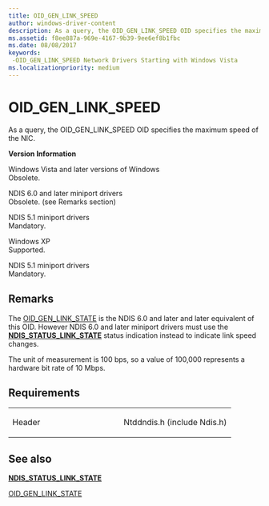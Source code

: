 ```yaml
---
title: OID_GEN_LINK_SPEED
author: windows-driver-content
description: As a query, the OID_GEN_LINK_SPEED OID specifies the maximum speed of the NIC.
ms.assetid: f8ee887a-969e-4167-9b39-9ee6ef8b1fbc
ms.date: 08/08/2017
keywords: 
 -OID_GEN_LINK_SPEED Network Drivers Starting with Windows Vista
ms.localizationpriority: medium
---
```


# OID\_GEN\_LINK\_SPEED


As a query, the OID\_GEN\_LINK\_SPEED OID specifies the maximum speed of the NIC.

**Version Information**

<a href="" id="windows-vista-and-later-versions-of-windows"></a>Windows Vista and later versions of Windows  
Obsolete.

<a href="" id="ndis-6-0-and-later-miniport-drivers"></a>NDIS 6.0 and later miniport drivers  
Obsolete. (see Remarks section)

<a href="" id="ndis-5-1-miniport-drivers"></a>NDIS 5.1 miniport drivers  
Mandatory.

<a href="" id="windows-xp"></a>Windows XP  
Supported.

<a href="" id="ndis-5-1-miniport-drivers"></a>NDIS 5.1 miniport drivers  
Mandatory.

Remarks
-------

The [OID\_GEN\_LINK\_STATE](oid-gen-link-state.md) is the NDIS 6.0 and later and later equivalent of this OID. However NDIS 6.0 and later miniport drivers must use the [**NDIS\_STATUS\_LINK\_STATE**](https://msdn.microsoft.com/library/windows/hardware/ff567391) status indication instead to indicate link speed changes.

The unit of measurement is 100 bps, so a value of 100,000 represents a hardware bit rate of 10 Mbps.

Requirements
------------

<table>
<colgroup>
<col width="50%" />
<col width="50%" />
</colgroup>
<tbody>
<tr class="odd">
<td><p>Header</p></td>
<td>Ntddndis.h (include Ndis.h)</td>
</tr>
</tbody>
</table>

## See also


[**NDIS\_STATUS\_LINK\_STATE**](https://msdn.microsoft.com/library/windows/hardware/ff567391)

[OID\_GEN\_LINK\_STATE](oid-gen-link-state.md)

 

 




